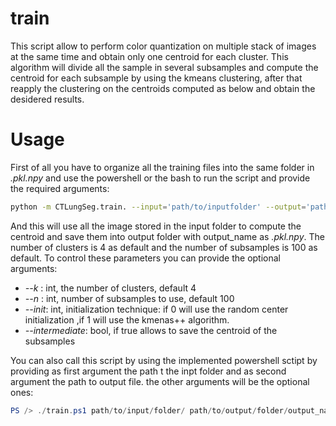 # train

This script allow to perform color quantization on multiple stack of images at the same time and obtain only one centroid for each cluster.
This algorithm will divide all the sample in several subsamples and compute the centroid for each subsample by using the kmeans clustering, after that reapply the clustering on the centroids computed as below and obtain the desidered results.

# Usage

First of all you have to organize all the training files into the same folder in *.pkl.npy* and use the powershell or the bash to run the script and provide the required arguments:

```bash
python -m CTLungSeg.train. --input='path/to/inputfolder' --output='path/to/output/folder/output_name'
```

And this will use all the image stored in the input folder to compute the  centroid and save them into output folder with output_name as *.pkl.npy*. The number of clusters is 4 as default and the number of subsamples is 100 as default.
To control these parameters you can provide the optional arguments:

* *--k* : int, the number of clusters, default 4
* *--n* : int, number of subsamples to use, default 100
* *--init*: int, initialization technique: if 0 will use the random center initialization ,if 1 will use the kmenas++ algorithm.
* *--intermediate*: bool, if true allows to save the centroid of the subsamples

You can also call this script by using the implemented powershell sctipt by providing as first argument the path t the inpt folder and as second argument the path to output file. the other arguments will be the optional ones:

```powershell
PS /> ./train.ps1 path/to/input/folder/ path/to/output/folder/output_name  --k=5
```
